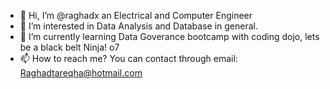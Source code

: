 - 👋 Hi, I’m @raghadx an Electrical and Computer Engineer
- 👀 I’m interested in Data Analysis and Database in general.
- 🌱 I’m currently learning Data Goverance bootcamp with coding dojo, lets be a black belt Ninja! o7
- 📫 How to reach me? You can contact through email: Raghadtareqha@hotmail.com

<!---
raghadx/raghadx is a ✨ special ✨ repository because its `README.md` (this file) appears on your GitHub profile.
You can click the Preview link to take a look at your changes.
--->
